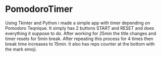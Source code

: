 # PomodoroTimer
Using Tkinter and Python i made a simple app with timer depending on Pomodoro Teqnique. It simply has 2 buttons START and RESET and does 
everything it suppose to do. After working for 25min the title changes and timer resets for 5min break. After repeating this process for 4 times
then break time increases to 15min. It also has reps counter at the bottom with the mark emoji.
